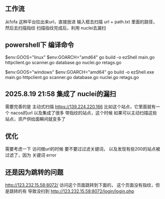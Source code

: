 ## 工作流
从fofa 这种平台拉出来url，直接放进 输入框去扫描 url + path.txt 里面的路径，然后去扫描指纹
扫描指纹完成后，利用 nuclei去漏扫

## powershell下 编译命令
$env:GOOS="linux"
$env:GOARCH="amd64"
go build -o ezShell main.go httpclient.go scanner.go database.go nuclei.go retags.go

$env:GOOS="windows"
$env:GOARCH="amd64"
go build -o ezShell.exe main.go httpclient.go scanner.go database.go nuclei.go retags.go


## 2025.8.19 21:58  集成了 nuclei的漏扫
需要完善的是 主动式扫描 https://139.224.220.166 比如这个站点，它里面就有一个 nacos的url 以及集成了很多 带指纹的站点，这个时候 如果可以主动扫描这些站点，资产供给面瞬间就变多了

## 优化
需要考虑一下 访问根url的时候 要不要过过滤关键词， 以及发现有些200的站点被过滤了，因为 关键词 error

## 还是因为跳转的问题
http://123.232.15.58:8072/ 访问这个页面跳转到下面的， 这个页面没有指纹，但是跳转的有 导致没扫到
http://123.232.15.58:8072/login/login.php

